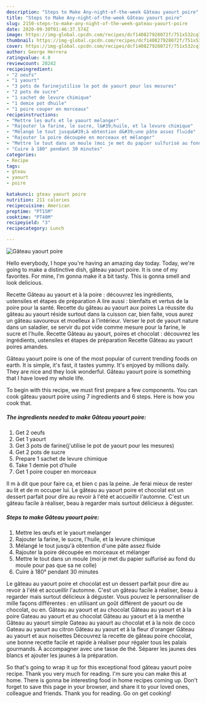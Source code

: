 ```yaml
---
description: "Steps to Make Any-night-of-the-week Gâteau yaourt poire"
title: "Steps to Make Any-night-of-the-week Gâteau yaourt poire"
slug: 2150-steps-to-make-any-night-of-the-week-gateau-yaourt-poire
date: 2020-09-30T01:46:37.574Z
image: https://img-global.cpcdn.com/recipes/dcf140827928072f/751x532cq70/gateau-yaourt-poire-photo-principale-de-la-recette.jpg
thumbnail: https://img-global.cpcdn.com/recipes/dcf140827928072f/751x532cq70/gateau-yaourt-poire-photo-principale-de-la-recette.jpg
cover: https://img-global.cpcdn.com/recipes/dcf140827928072f/751x532cq70/gateau-yaourt-poire-photo-principale-de-la-recette.jpg
author: George Herrera
ratingvalue: 4.8
reviewcount: 20242
recipeingredient:
- "2 oeufs"
- "1 yaourt"
- "3 pots de farinejutilise le pot de yaourt pour les mesures"
- "2 pots de sucre"
- "1 sachet de levure chimique"
- "1 demie pot dhuile"
- "1 poire couper en morceaux"
recipeinstructions:
- "Mettre les œufs et le yaourt melanger"
- "Rajouter la farine, le sucre, l&#39;huile, et la levure chimique"
- "Mélangé le tout jusqu&#39;à obtention d&#39;une pâte assez fluide"
- "Rajouter la poire découpée en morceaux et mélanger"
- "Mettre le tout dans un moule (moi je met du papier sulfurisé au fond du moule pour pas que sa ne colle)"
- "Cuire à 180° pendant 30 minutes"
categories:
- Recipe
tags:
- gteau
- yaourt
- poire

katakunci: gteau yaourt poire 
nutrition: 211 calories
recipecuisine: American
preptime: "PT15M"
cooktime: "PT40M"
recipeyield: "3"
recipecategory: Lunch

---
```



![Gâteau yaourt poire](https://img-global.cpcdn.com/recipes/dcf140827928072f/751x532cq70/gateau-yaourt-poire-photo-principale-de-la-recette.jpg)

Hello everybody, I hope you're having an amazing day today. Today, we're going to make a distinctive dish, gâteau yaourt poire. It is one of my favorites. For mine, I'm gonna make it a bit tasty. This is gonna smell and look delicious.

Recette Gâteau au yaourt et à la poire : découvrez les ingrédients, ustensiles et étapes de préparation A lire aussi : bienfaits et vertus de la poire pour la santé. Recette du gâteau au yaourt aux poires La réussite du gâteau au yaourt réside surtout dans la cuisson car, bien faite, vous aurez un gâteau savoureux et moelleux à l&#39;intérieur. Verser le pot de yaourt nature dans un saladier, se servir du pot vide comme mesure pour la farine, le sucre et l&#39;huile. Recette Gâteau au yaourt, poires et chocolat : découvrez les ingrédients, ustensiles et étapes de préparation Recette Gâteau au yaourt poires amandes.

Gâteau yaourt poire is one of the most popular of current trending foods on earth. It is simple, it's fast, it tastes yummy. It's enjoyed by millions daily. They are nice and they look wonderful. Gâteau yaourt poire is something that I have loved my whole life.


To begin with this recipe, we must first prepare a few components. You can cook gâteau yaourt poire using 7 ingredients and 6 steps. Here is how you cook that.

<!--inarticleads1-->

##### The ingredients needed to make Gâteau yaourt poire:

1. Get 2 oeufs
1. Get 1 yaourt
1. Get 3 pots de farine(j&#39;utilise le pot de yaourt pour les mesures)
1. Get 2 pots de sucre
1. Prepare 1 sachet de levure chimique
1. Take 1 demie pot d&#39;huile
1. Get 1 poire couper en morceaux


Il m à dit que pour faire ca, et bien c pas la peine. Je ferai mieux de rester au lit et de m occuper lui. Le gâteau au yaourt poire et chocolat est un dessert parfait pour dire au revoir à l&#39;été et accueillir l&#39;automne. C&#39;est un gâteau facile à réaliser, beau à regarder mais surtout délicieux à déguster. 

<!--inarticleads2-->

##### Steps to make Gâteau yaourt poire:

1. Mettre les œufs et le yaourt melanger
1. Rajouter la farine, le sucre, l&#39;huile, et la levure chimique
1. Mélangé le tout jusqu&#39;à obtention d&#39;une pâte assez fluide
1. Rajouter la poire découpée en morceaux et mélanger
1. Mettre le tout dans un moule (moi je met du papier sulfurisé au fond du moule pour pas que sa ne colle)
1. Cuire à 180° pendant 30 minutes


Le gâteau au yaourt poire et chocolat est un dessert parfait pour dire au revoir à l&#39;été et accueillir l&#39;automne. C&#39;est un gâteau facile à réaliser, beau à regarder mais surtout délicieux à déguster. Vous pouvez le personnaliser de mille façons différentes : en utilisant un goût différent de yaourt ou de chocolat, ou en. Gâteau au yaourt et au chocolat Gâteau au yaourt et à la poire Gateau au yaourt et au chocolat Gâteau au yaourt et à la menthe Gâteau au yaourt simple Gateau au yaourt au chocolat et à la noix de coco Gateau au yaourt au citron Gâteau au yaourt et à la fleur d&#39;oranger Gâteau au yaourt et aux noisettes Découvrez la recette de gâteau poire chocolat, une bonne recette facile et rapide à réaliser pour régaler tous les palais gourmands. À accompagner avec une tasse de thé. Séparer les jaunes des blancs et ajouter les jaunes à la préparation. 

So that's going to wrap it up for this exceptional food gâteau yaourt poire recipe. Thank you very much for reading. I'm sure you can make this at home. There is gonna be interesting food in home recipes coming up. Don't forget to save this page in your browser, and share it to your loved ones, colleague and friends. Thank you for reading. Go on get cooking!
